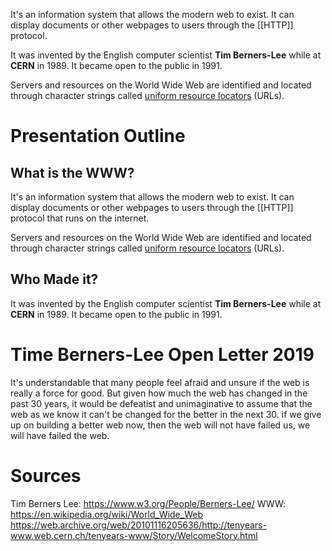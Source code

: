 It's an information system that allows the modern web to exist. It can display documents or other webpages to users through the [[HTTP]] protocol.

It was invented by the English computer scientist **Tim Berners-Lee** while at **CERN** in 1989. It became open to the public in 1991.

Servers and resources on the World Wide Web are identified and located through character strings called [uniform resource locators](https://en.wikipedia.org/wiki/Uniform_resource_locator "Uniform resource locator") (URLs).



# Presentation Outline

## What is the WWW?

It's an information system that allows the modern web to exist. It can display documents or other webpages to users through the [[HTTP]] protocol that runs on the internet.

Servers and resources on the World Wide Web are identified and located through character strings called [uniform resource locators](https://en.wikipedia.org/wiki/Uniform_resource_locator "Uniform resource locator") (URLs).

## Who Made it?

It was invented by the English computer scientist **Tim Berners-Lee** while at **CERN** in 1989. It became open to the public in 1991.







# Time Berners-Lee Open Letter 2019

It's understandable that many people feel afraid and unsure if the web is really a force for good. But given how much the web has changed in the past 30 years, it would be defeatist and unimaginative to assume that the web as we know it can't be changed for the better in the next 30. if we give up on building a better web now, then the web will not have failed us, we will have failed the web.
# Sources

Tim Berners Lee: https://www.w3.org/People/Berners-Lee/
WWW: https://en.wikipedia.org/wiki/World_Wide_Web
https://web.archive.org/web/20101116205636/http://tenyears-www.web.cern.ch/tenyears-www/Story/WelcomeStory.html



